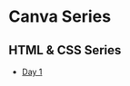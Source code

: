 # Canva Series


## HTML & CSS Series
- [Day 1](https://www.canva.com/design/DAFc01hVuqs/54RpuCIoKwOn1GRIsTyKnw)